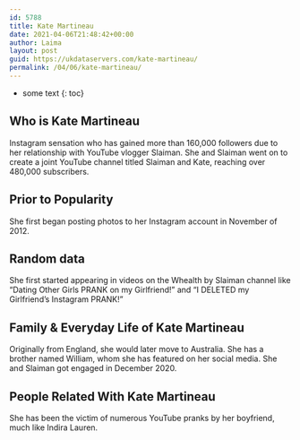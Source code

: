 ```yaml
---
id: 5788
title: Kate Martineau
date: 2021-04-06T21:48:42+00:00
author: Laima
layout: post
guid: https://ukdataservers.com/kate-martineau/
permalink: /04/06/kate-martineau/
---
```


* some text
{: toc}


## Who is Kate Martineau
                  
                  
                  
Instagram sensation who has gained more than 160,000 followers due to her relationship with YouTube vlogger Slaiman. She and Slaiman went on to create a joint YouTube channel titled Slaiman and Kate, reaching over 480,000 subscribers.
                  
              
            
              
            
                
                
                
## Prior to Popularity
                  
                  
                  
She first began posting photos to her Instagram account in November of 2012.
                  
              
            
              
            
                
                
                
## Random data
                  
                  
                  
She first started appearing in videos on the Whealth by Slaiman channel like &#8220;Dating Other Girls PRANK on my Girlfriend!&#8221; and &#8220;I DELETED my Girlfriend&#8217;s Instagram PRANK!&#8221;
                  
              
            
              
            
                
                
                
## Family & Everyday Life of Kate Martineau
                  
                  
                  
Originally from England, she would later move to Australia. She has a brother named William, whom she has featured on her social media. She and Slaiman got engaged in December 2020. 
                  
              
            
              
            
                
                
                
## People Related With Kate Martineau
                  
                  
                  
She has been the victim of numerous YouTube pranks by her boyfriend, much like Indira Lauren.
                  
              
            
              
            
                
              
            
              
              
            
            
              
            
          
          
          
